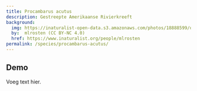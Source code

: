 ```yaml
---
title: Procambarus acutus
description: Gestreepte Amerikaanse Rivierkreeft
background:
  img: https://inaturalist-open-data.s3.amazonaws.com/photos/18888599/original.jpg
  by:  mlrosten (CC BY-NC 4.0)
  href: https://www.inaturalist.org/people/mlrosten
permalink: /species/procambarus-acutus/
---
```



## Demo

Voeg text hier.
